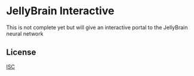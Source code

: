 # JellyBrain Interactive

This is not complete yet but will give an interactive portal to the JellyBrain neural network


## License
[ISC](https://choosealicense.com/licenses/isc/)